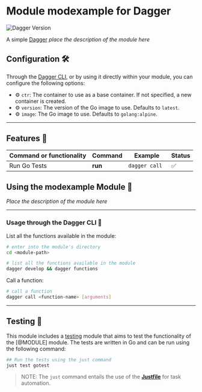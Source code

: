 # Module modexample for Dagger

![Dagger Version](https://img.shields.io/badge/dagger%20version-%3E=0.10.0-0f0f19.svg?style=flat-square)

A simple [Dagger](https://dagger.io) _place the description of the module here_

## Configuration 🛠️

Through the [Dagger CLI](https://docs.dagger.io/cli/465058/install), or by using it directly within your module, you can configure the following options:

* ⚙️ `ctr`: The container to use as a base container. If not specified, a new container is created.
* ⚙️ `version`: The version of the Go image to use. Defaults to `latest`.
* ⚙️ `image`: The Go image to use. Defaults to `golang:alpine`.

---

## Features 🎨

| Command or functionality | Command | Example        | Status |
|--------------------------|---------|----------------|--------|
| Run Go Tests             | **run** | `dagger call ` | ✅      |


## Using the modexample Module 🚀
_Place the description of the module here_

---

### Usage through the Dagger CLI 🚀

List all the functions available in the module:
  ```bash
  # enter into the module's directory
  cd <module-path>
  
  # list all the functions available in the module
  dagger develop && dagger functions
```
Call a function:
  ```bash
  # call a function
  dagger call <function-name> [arguments]
```
---

## Testing 🧪
This module includes a [testing](tests) module that aims to test the functionality of the [@MODULE] module. The tests are written in Go and can be run using the following command:

```bash
## Run the tests using the just command
just test gotest
```
>NOTE: The `just` command entails the use of the [**Justfile**](https://just.systems) for task automation.
